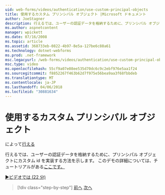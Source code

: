 ```yaml
---
uid: web-forms/videos/authentication/use-custom-principal-objects
title: 使用するカスタム プリンシパル オブジェクト |Microsoft ドキュメント
author: JoeStagner
description: 行えるでは、ユーザーの認証データを格納するために、プリンシパル オブジェクトにカスタム id を実装する方法を示します。 このデモでは、詳細については.
ms.author: aspnetcontent
manager: wpickett
ms.date: 07/16/2008
ms.topic: article
ms.assetid: 368733eb-0822-4b97-8e5a-127be6c88a61
ms.technology: dotnet-webforms
ms.prod: .net-framework
msc.legacyurl: /web-forms/videos/authentication/use-custom-principal-objects
msc.type: video
ms.openlocfilehash: 55cf9a07e08ee535d70dc6c9c2ebf976e5aa1f24
ms.sourcegitcommit: f8852267f463b62d7f975e56bea9aa3f68fbbdeb
ms.translationtype: MT
ms.contentlocale: ja-JP
ms.lasthandoff: 04/06/2018
ms.locfileid: "30881634"
---
```

<a name="use-custom-principal-objects"></a>使用するカスタム プリンシパル オブジェクト
====================
によって[行える](https://github.com/JoeStagner)

行えるでは、ユーザーの認証データを格納するために、プリンシパル オブジェクトにカスタム id を実装する方法を示します。 このデモの詳細については、チュートリアルがある[ここです。](../../overview/older-versions-security/introduction/forms-authentication-configuration-and-advanced-topics-vb.md)

[&#9654;ビデオでは (22 分)](https://channel9.msdn.com/Blogs/ASP-NET-Site-Videos/use-custom-principal-objects)

> [!div class="step-by-step"]
> [前へ](add-custom-data-to-the-authentication-method.md)
> [次へ](understanding-aspnet-memberships.md)
